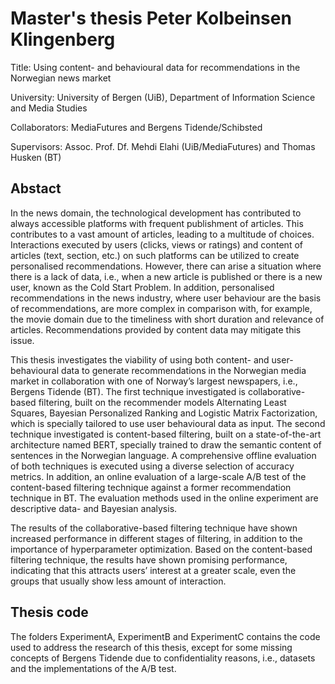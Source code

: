 # Master's thesis Peter Kolbeinsen Klingenberg

Title: Using content- and behavioural data for recommendations in the Norwegian news market

University: University of Bergen (UiB), Department of Information Science and Media Studies

Collaborators: MediaFutures and Bergens Tidende/Schibsted

Supervisors: Assoc. Prof. Df. Mehdi Elahi (UiB/MediaFutures) and Thomas Husken (BT)


## Abstact
In the news domain, the technological development has contributed to always accessible 
platforms with frequent publishment of articles. This contributes to a vast amount of 
articles, leading to a multitude of choices. Interactions executed by users (clicks, views or ratings) 
and content of articles (text, section, etc.) on such platforms can be utilized to create personalised 
recommendations. However, there can arise a situation where there is a lack of data, i.e., 
when a new article is published or there is a new user, known as the Cold Start Problem. In addition, 
personalised recommendations in the news industry, where user behaviour are the basis of recommendations, are more
complex in comparison with, for example, the movie domain due to the timeliness with
short duration and relevance of articles. Recommendations provided by content data
may mitigate this issue.

This thesis investigates the viability of using both content- and user-behavioural data
to generate recommendations in the Norwegian media market in collaboration with
one of Norway’s largest newspapers, i.e., Bergens Tidende (BT). The first technique
investigated is collaborative-based filtering, built on the recommender models Alternating Least Squares, 
Bayesian Personalized Ranking and Logistic Matrix Factorization, which is specially tailored to use 
user behavioural data as input. The second technique investigated is content-based filtering, 
built on a state-of-the-art architecture named BERT, specially trained to draw the semantic content of sentences 
in the Norwegian language. A comprehensive offline evaluation of both techniques is executed using a diverse 
selection of accuracy metrics. In addition, an online evaluation of a large-scale A/B test of the content-based filtering 
technique against a former recommendation technique in BT. The evaluation methods used in the online experiment are
descriptive data- and Bayesian analysis.

The results of the collaborative-based filtering technique have shown increased performance in different stages of filtering, 
in addition to the importance of hyperparameter optimization. Based on the content-based filtering technique, 
the results have shown promising performance, indicating that this attracts users’ interest at a greater scale, 
even the groups that usually show less amount of interaction.


## Thesis code
The folders ExperimentA, ExperimentB and ExperimentC contains the code used to address the research of this thesis, except for some missing concepts of Bergens Tidende due to confidentiality reasons, i.e., datasets and the implementations of the A/B test.

